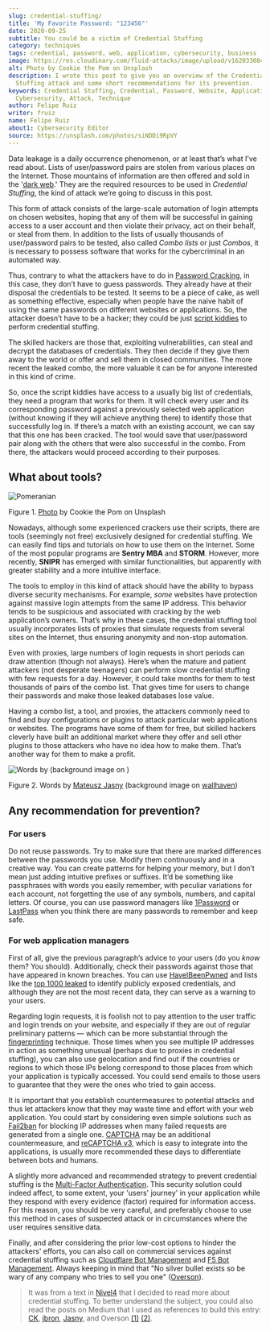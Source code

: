 ```yaml
---
slug: credential-stuffing/
title: 'My Favorite Password: "123456"'
date: 2020-09-25
subtitle: You could be a victim of Credential Stuffing
category: techniques
tags: credential, password, web, application, cybersecurity, business
image: https://res.cloudinary.com/fluid-attacks/image/upload/v1620330841/blog/credential-stuffing/cover_t0zcnj.webp
alt: Photo by Cookie the Pom on Unsplash
description: I wrote this post to give you an overview of the Credential
  Stuffing attack and some short recommendations for its prevention.
keywords: Credential Stuffing, Credential, Password, Website, Application,
  Cybersecurity, Attack, Technique
author: Felipe Ruiz
writer: fruiz
name: Felipe Ruiz
about1: Cybersecurity Editor
source: https://unsplash.com/photos/siNDDi9RpVY
---
```


Data leakage is a daily occurrence phenomenon, or at least that’s what
I’ve read about. Lists of user/password pairs are stolen from various
places on the Internet. Those mountains of information are then offered
and sold in the '[dark web](../dark-web).' They are the required
resources to be used in *Credential Stuffing*, the kind of attack we’re
going to discuss in this post.

This form of attack consists of the large-scale automation of login
attempts on chosen websites, hoping that any of them will be successful
in gaining access to a user account and then violate their privacy, act
on their behalf, or steal from them. In addition to the lists of usually
thousands of user/password pairs to be tested, also called *Combo lists*
or just *Combos*, it is necessary to possess software that works for the
cybercriminal in an automated way.

Thus, contrary to what the attackers have to do in [Password
Cracking](../pass-cracking/), in this case, they don’t have to guess
passwords. They already have at their disposal the credentials to be
tested. It seems to be a piece of cake, as well as something effective,
especially when people have the naive habit of using the same passwords
on different websites or applications. So, the attacker doesn’t have to
be a hacker; they could be just [script
kiddies](https://en.wikipedia.org/wiki/Script_kiddie) to perform
credential stuffing.

The skilled hackers are those that, exploiting vulnerabilities, can
steal and decrypt the databases of credentials. They then decide if they
give them away to the world or offer and sell them in closed
communities. The more recent the leaked combo, the more valuable it can
be for anyone interested in this kind of crime.

So, once the script kiddies have access to a usually big list of
credentials, they need a program that works for them. It will check
every user and its corresponding password against a previously selected
web application (without knowing if they will achieve anything there) to
identify those that successfully log in. If there’s a match with an
existing account, we can say that this one has been cracked. The tool
would save that user/password pair along with the others that were also
successful in the combo. From there, the attackers would proceed
according to their purposes.

## What about tools?

<div class="imgblock">

![Pomeranian](https://res.cloudinary.com/fluid-attacks/image/upload/v1620330839/blog/credential-stuffing/pome_rt79wj.webp)

<div class="title">

Figure 1. [Photo](https://unsplash.com/photos/gySMaocSdqs)
by Cookie the Pom on Unsplash

</div>

</div>

Nowadays, although some experienced crackers use their scripts, there
are tools (seemingly not free) exclusively designed for credential
stuffing. We can easily find tips and tutorials on how to use them on
the Internet. Some of the most popular programs are **Sentry MBA** and
**STORM**. However, more recently, **SNIPR** has emerged with similar
functionalities, but apparently with greater stability and a more
intuitive interface.

The tools to employ in this kind of attack should have the ability to
bypass diverse security mechanisms. For example, *some* websites have
protection against massive login attempts from the same IP address. This
behavior tends to be suspicious and associated with cracking by the web
application’s owners. That’s why in these cases, the credential stuffing
tool usually incorporates lists of proxies that simulate requests from
several sites on the Internet, thus ensuring anonymity and non-stop
automation.

Even with proxies, large numbers of login requests in short periods can
draw attention (though not always). Here’s when the mature and patient
attackers (not desperate teenagers) can perform slow credential stuffing
with few requests for a day. However, it could take months for them to
test thousands of pairs of the combo list. That gives time for users to
change their passwords and make those leaked databases lose value.

Having a combo list, a tool, and proxies, the attackers commonly need to
find and buy configurations or plugins to attack particular web
applications or websites. The programs have some of them for free, but
skilled hackers cleverly have built an additional market where they
offer and sell other plugins to those attackers who have no idea how to
make them. That’s another way for them to make a profit.

<div class="imgblock">

![Words by
(background image on
)](https://res.cloudinary.com/fluid-attacks/image/upload/v1620330839/blog/credential-stuffing/jasny_eyxl97.webp)

<div class="title">

Figure 2. Words by [Mateusz
Jasny](https://medium.com/@mtjasny/how-to-deal-with-credential-stuffing-attacks-c1456e499093)
(background image on [wallhaven](https://wallhaven.cc/w/q6q92r))

</div>

</div>

## Any recommendation for prevention?

### For users

Do not reuse passwords. Try to make sure that there are marked
differences between the passwords you use. Modify them continuously and
in a creative way. You can create patterns for helping your memory, but
I don’t mean just adding intuitive prefixes or suffixes. It’d be
something like passphrases with words you easily remember, with peculiar
variations for each account, not forgetting the use of any symbols,
numbers, and capital letters. Of course, you can use password managers
like [1Password](https://1password.com/) or
[LastPass](https://www.lastpass.com/) when you think there are many
passwords to remember and keep safe.

### For web application managers

First of all, give the previous paragraph’s advice to your users (do you
*know* them? You should). Additionally, check their passwords against
those that have appeared in known breaches. You can use
[HaveIBeenPwned](https://haveibeenpwned.com/) and lists like the
[top 1000
leaked](https://github.com/danielmiessler/SecLists/blob/master/Passwords/Common-Credentials/10-million-password-list-top-1000.txt)
to identify publicly exposed credentials, and although they are not the
most recent data, they can serve as a warning to your users.

Regarding login requests, it is foolish not to pay attention to the user
traffic and login trends on your website, and especially if they are out
of regular preliminary patterns — which can be more substantial through
the
[fingerprinting](https://cheatsheetseries.owasp.org/cheatsheets/Credential_Stuffing_Prevention_Cheat_Sheet.html#device-fingerprinting)
technique. Those times when you see multiple IP addresses in action as
something unusual (perhaps due to proxies in credential stuffing), you
can also use geolocation and find out if the countries or regions to
which those IPs belong correspond to those places from which your
application is typically accessed. You could send emails to those users
to guarantee that they were the ones who tried to gain access.

It is important that you establish countermeasures to potential attacks
and thus let attackers know that they may waste time and effort with
your web application. You could start by considering even simple
solutions such as
[Fail2ban](https://www.fail2ban.org/wiki/index.php/Main_Page) for
blocking IP addresses when many failed requests are generated from a
single one. [CAPTCHA](https://en.wikipedia.org/wiki/CAPTCHA) may be an
additional countermeasure, and [reCAPTCHA
v3](https://developers.google.com/recaptcha/docs/v3), which is easy to
integrate into the applications, is usually more recommended these days
to differentiate between bots and humans.

A slightly more advanced and recommended strategy to prevent credential
stuffing is the [Multi-Factor
Authentication](https://en.wikipedia.org/wiki/Multi-factor_authentication).
This security solution could indeed affect, to some extent, your 'users'
journey' in your application while they respond with every evidence
(factor) required for information access. For this reason, you should be
very careful, and preferably choose to use this method in cases of
suspected attack or in circumstances where the user requires sensitive
data.

Finally, and after considering the prior low-cost options to hinder the
attackers' efforts, you can also call on commercial services against
credential stuffing such as [Cloudflare Bot
Management](https://www.cloudflare.com/es-es/products/bot-management/)
and [F5 Bot
Management](https://www.f5.com/solutions/application-security/bot-management).
Always keeping in mind that "No silver bullet exists so be wary of any
company who tries to sell you one"
([Overson](https://medium.com/@jsoverson/10-tips-to-stop-credential-stuffing-attacks-db249cac6428)).

> It was from a text in
> [Nivel4](https://blog.nivel4.com/noticias/que-es-el-credential-stuffing-o-relleno-de-contrasenas/)
> that I decided to read more about credential stuffing. To better
> understand the subject, you could also read the posts on Medium that I
> used as references to build this entry:
> [CK](https://medium.com/@costask/the-economics-of-credential-stuffing-attacks-c2dd5f77a48e),
> [jbron](https://medium.com/@jbron/credential-stuffing-how-its-done-and-what-to-do-with-it-57ad66302ce2),
> [Jasny](https://medium.com/@mtjasny/how-to-deal-with-credential-stuffing-attacks-c1456e499093),
> and Overson
> [(1)](https://medium.com/@jsoverson/3-misunderstandings-about-credential-stuffing-attacks-3526c618a8d6)
> [(2)](https://medium.com/@jsoverson/10-tips-to-stop-credential-stuffing-attacks-db249cac6428).
